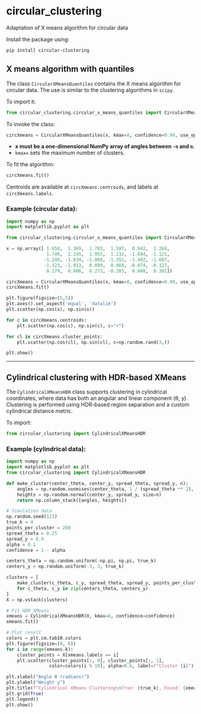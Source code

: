 # circular_clustering
Adaptation of X means algorithm for circular data

Install the package using:

```bash
pip install circular-clustering
```

## X means algorithm with quantiles

The class `CircularXMeansQuantiles` contains the X means algorithm for circular data. The use is similar to 
the clustering algorithms in `scipy`.

To import it:

```python
from circular_clustering.circular_x_means_quantiles import CircularXMeansQuantiles
```

To invoke the class:

```python
circXmeans = CircularXMeansQuantiles(x, kmax=8, confidence=0.99, use_optimal_k_means=True)
```

- **x must be a one-dimensional NumPy array of angles between `-π` and `π`.**
- `kmax=` sets the maximum number of clusters.

To fit the algorithm:

```python
circXmeans.fit()
```

Centroids are available at `circXmeans.centroids`, and labels at `circXmeans.labels`.

### Example (circular data):

```python
import numpy as np
import matplotlib.pyplot as plt

from circular_clustering.circular_x_means_quantiles import CircularXMeansQuantiles

x = np.array([ 1.658,  1.369,  1.783,  1.587,  0.942,  1.268,
               1.740,  2.245,  1.955,  1.132, -1.694, -1.121,
              -1.249, -1.834, -1.868, -1.351, -1.492, -1.607,
              -1.323, -1.913,  0.099,  0.060, -0.074, -0.127,
               0.179,  0.006,  0.273, -0.285,  0.080,  0.301])

circXmeans = CircularXMeansQuantiles(x, kmax=8, confidence=0.99, use_optimal_k_means=True)
circXmeans.fit()

plt.figure(figsize=(5,5))
plt.axes().set_aspect('equal', 'datalim')
plt.scatter(np.cos(x), np.sin(x))

for c in circXmeans.centroids:
    plt.scatter(np.cos(c), np.sin(c), c="r")

for cl in circXmeans.cluster_points:
    plt.scatter(np.cos(cl), np.sin(cl), c=np.random.rand(3,))

plt.show()
```

---

## Cylindrical clustering with HDR-based XMeans

The `CylindricalXMeansHDR` class supports clustering in cylindrical coordinates, where data has both an angular and linear component (θ, y). Clustering is performed using HDR-based region separation and a custom cylindrical distance metric.

To import:

```python
from circular_clustering import CylindricalXMeansHDR
```

### Example (cylindrical data):

```python
import numpy as np
import matplotlib.pyplot as plt
from circular_clustering import CylindricalXMeansHDR

def make_cluster(center_theta, center_y, spread_theta, spread_y, n):
    angles = np.random.vonmises(center_theta, 1 / (spread_theta ** 2), size=n)
    heights = np.random.normal(center_y, spread_y, size=n)
    return np.column_stack([angles, heights])

# Simulation data
np.random.seed(123)
true_k = 4
points_per_cluster = 200
spread_theta = 0.25
spread_y = 0.4
alpha = 0.1
confidence = 1 - alpha

centers_theta = np.random.uniform(-np.pi, np.pi, true_k)
centers_y = np.random.uniform(-3, 3, true_k)

clusters = [
    make_cluster(c_theta, c_y, spread_theta, spread_y, points_per_cluster)
    for c_theta, c_y in zip(centers_theta, centers_y)
]
X = np.vstack(clusters)

# Fit HDR XMeans
xmeans = CylindricalXMeansHDR(X, kmax=6, confidence=confidence)
xmeans.fit()

# Plot result
colors = plt.cm.tab10.colors
plt.figure(figsize=(8, 6))
for i in range(xmeans.k):
    cluster_points = X[xmeans.labels == i]
    plt.scatter(cluster_points[:, 0], cluster_points[:, 1],
                color=colors[i % 10], alpha=0.6, label=f"Cluster {i}")

plt.xlabel("Angle θ (radians)")
plt.ylabel("Height y")
plt.title(f"Cylindrical XMeans Clustering\nTrue: {true_k}, Found: {xmeans.k}")
plt.grid(True)
plt.legend()
plt.show()
```

